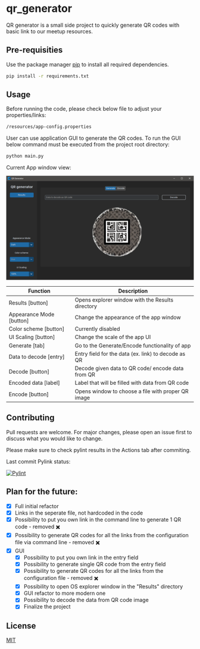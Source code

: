 # qr_generator

QR generator is a small side project to quickly generate QR codes with basic link to
our meetup resources.

## Pre-requisities

Use the package manager [pip](https://pip.pypa.io/en/stable/) to install all
required dependencies.

```bash
pip install -r requirements.txt
```

## Usage

Before running the code, please check below file to adjust your properties/links:

```bash
/resources/app-config.properties
```

User can use application GUI to generate the QR codes. To run the GUI below command must be executed from the project root directory:

```bash
python main.py
```

Current App window view:

![Alt text](/docs/screenshots/main_window.PNG?raw=true "Main window")

<div align="center">

| Function                 | Description                                         |
| ------------------------ | --------------------------------------------------- |
| Results [button]         | Opens explorer window with the Results directory    |
| Appearance Mode [button] | Change the appearance of the app window             |
| Color scheme [button]    | Currently disabled                                  |
| UI Scaling [button]      | Change the scale of the app UI                      |
| Generate [tab]           | Go to the Generate/Encode functionality of app      |
| Data to decode [entry]   | Entry field for the data (ex. link) to decode as QR |
| Decode [button]          | Decode given data to QR code/ encode data from QR   |
| Encoded data [label]     | Label that will be filled with data from QR code    |
| Encode [button]          | Opens window to choose a file with proper QR image  |

</div>

## Contributing

Pull requests are welcome. For major changes, please open an issue first
to discuss what you would like to change.

Please make sure to check pylint results in the Actions tab after commiting.

Last commit Pylink status:

[![Pylint](https://github.com/WojMam/qr_generator/actions/workflows/pylint.yml/badge.svg)](https://github.com/WojMam/qr_generator/actions/workflows/pylint.yml)

## Plan for the future:

- [x] Full initial refactor
- [x] Links in the seperate file, not hardcoded in the code
- [x] Possibility to put you own link in the command line to generate 1 QR code - removed :heavy_multiplication_x:
- [x] Possibility to generate QR codes for all the links from the configuration file via command line - removed :heavy_multiplication_x:
- [x] GUI
  - [x] Possibility to put you own link in the entry field
  - [x] Possibility to generate single QR code from the entry field
  - [x] Possibility to generate QR codes for all the links from the configuration file - removed :heavy_multiplication_x:
  - [x] Possibility to open OS explorer window in the "Results" directory
  - [x] GUI refactor to more modern one
  - [x] Possibility to decode the data from QR code image
  - [x] Finalize the project

## License

[MIT](https://choosealicense.com/licenses/mit/)
